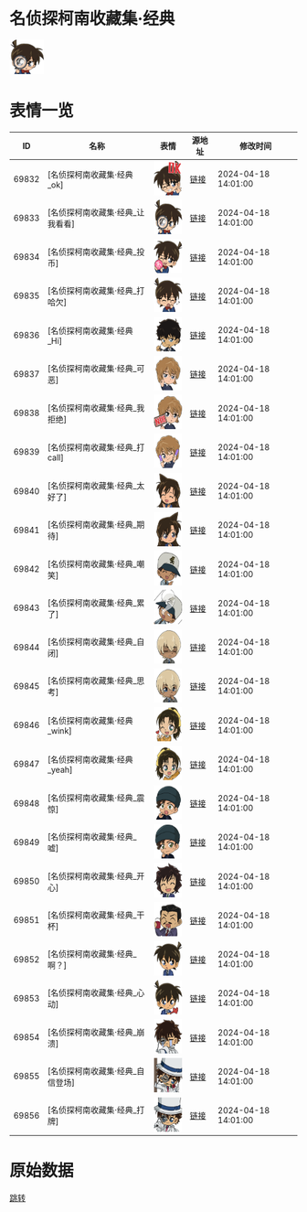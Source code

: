 # 名侦探柯南收藏集·经典

<img src="./cover.png" height="60" alt="cover" />

# 表情一览

|ID|名称|表情|源地址|修改时间|
|----|----|----|----|----|
|69832|[名侦探柯南收藏集·经典_ok]|<img src="./pic/069832_%5B名侦探柯南收藏集·经典_ok%5D.png" height="60" alt="ok"/>|[链接](https://i0.hdslb.com/bfs/garb/5938d19253caf976ff68b01f51e916aa4ba190a3.png)|2024-04-18 14:01:00|
|69833|[名侦探柯南收藏集·经典_让我看看]|<img src="./pic/069833_%5B名侦探柯南收藏集·经典_让我看看%5D.png" height="60" alt="让我看看"/>|[链接](https://i0.hdslb.com/bfs/garb/478f5f9ae3a2db0cf6fbed0c11d6a0cc56d66d90.png)|2024-04-18 14:01:00|
|69834|[名侦探柯南收藏集·经典_投币]|<img src="./pic/069834_%5B名侦探柯南收藏集·经典_投币%5D.png" height="60" alt="投币"/>|[链接](https://i0.hdslb.com/bfs/garb/dcab8f8138045b03d04a4a2aabf9c411ac648280.png)|2024-04-18 14:01:00|
|69835|[名侦探柯南收藏集·经典_打哈欠]|<img src="./pic/069835_%5B名侦探柯南收藏集·经典_打哈欠%5D.png" height="60" alt="打哈欠"/>|[链接](https://i0.hdslb.com/bfs/garb/493a83ffe306d4eb75eae21ec8e4614d7dc534bc.png)|2024-04-18 14:01:00|
|69836|[名侦探柯南收藏集·经典_Hi]|<img src="./pic/069836_%5B名侦探柯南收藏集·经典_Hi%5D.png" height="60" alt="Hi"/>|[链接](https://i0.hdslb.com/bfs/garb/3d2d00f7b8b15a6e57d0d0daa93be247c63524bd.png)|2024-04-18 14:01:00|
|69837|[名侦探柯南收藏集·经典_可恶]|<img src="./pic/069837_%5B名侦探柯南收藏集·经典_可恶%5D.png" height="60" alt="可恶"/>|[链接](https://i0.hdslb.com/bfs/garb/46415afade34970c250fcc851513abe630fe0d48.png)|2024-04-18 14:01:00|
|69838|[名侦探柯南收藏集·经典_我拒绝]|<img src="./pic/069838_%5B名侦探柯南收藏集·经典_我拒绝%5D.png" height="60" alt="我拒绝"/>|[链接](https://i0.hdslb.com/bfs/garb/1884e580ae22b770f08942ca2f168e5ed6e4b564.png)|2024-04-18 14:01:00|
|69839|[名侦探柯南收藏集·经典_打call]|<img src="./pic/069839_%5B名侦探柯南收藏集·经典_打call%5D.png" height="60" alt="打call"/>|[链接](https://i0.hdslb.com/bfs/garb/5683983d5e7a71bc8e29af112392f9e24f39ebe1.png)|2024-04-18 14:01:00|
|69840|[名侦探柯南收藏集·经典_太好了]|<img src="./pic/069840_%5B名侦探柯南收藏集·经典_太好了%5D.png" height="60" alt="太好了"/>|[链接](https://i0.hdslb.com/bfs/garb/7a7f39ec3232bcff1b6ff508b82ba827ef4926bd.png)|2024-04-18 14:01:00|
|69841|[名侦探柯南收藏集·经典_期待]|<img src="./pic/069841_%5B名侦探柯南收藏集·经典_期待%5D.png" height="60" alt="期待"/>|[链接](https://i0.hdslb.com/bfs/garb/ddbe150b9fd6196477795133657420fa2aa2e8c0.png)|2024-04-18 14:01:00|
|69842|[名侦探柯南收藏集·经典_嘲笑]|<img src="./pic/069842_%5B名侦探柯南收藏集·经典_嘲笑%5D.png" height="60" alt="嘲笑"/>|[链接](https://i0.hdslb.com/bfs/garb/9c504f551b761ccdba5a4fd7e4fa4fb5f201fbd0.png)|2024-04-18 14:01:00|
|69843|[名侦探柯南收藏集·经典_累了]|<img src="./pic/069843_%5B名侦探柯南收藏集·经典_累了%5D.png" height="60" alt="累了"/>|[链接](https://i0.hdslb.com/bfs/garb/c2043497fa3272b08809d591ac0b12d7f9d1d0a8.png)|2024-04-18 14:01:00|
|69844|[名侦探柯南收藏集·经典_自闭]|<img src="./pic/069844_%5B名侦探柯南收藏集·经典_自闭%5D.png" height="60" alt="自闭"/>|[链接](https://i0.hdslb.com/bfs/garb/50fc1cc0df17dd8f1cfbb0ef307c87cccdcb9e2a.png)|2024-04-18 14:01:00|
|69845|[名侦探柯南收藏集·经典_思考]|<img src="./pic/069845_%5B名侦探柯南收藏集·经典_思考%5D.png" height="60" alt="思考"/>|[链接](https://i0.hdslb.com/bfs/garb/d97138abb2f2ed5301b397f1c5255113287768bc.png)|2024-04-18 14:01:00|
|69846|[名侦探柯南收藏集·经典_wink]|<img src="./pic/069846_%5B名侦探柯南收藏集·经典_wink%5D.png" height="60" alt="wink"/>|[链接](https://i0.hdslb.com/bfs/garb/c2d5b3b334447fd305cd7381729b579f89833807.png)|2024-04-18 14:01:00|
|69847|[名侦探柯南收藏集·经典_yeah]|<img src="./pic/069847_%5B名侦探柯南收藏集·经典_yeah%5D.png" height="60" alt="yeah"/>|[链接](https://i0.hdslb.com/bfs/garb/0d5527660e896e9f9e866a32bca027b2d3061677.png)|2024-04-18 14:01:00|
|69848|[名侦探柯南收藏集·经典_震惊]|<img src="./pic/069848_%5B名侦探柯南收藏集·经典_震惊%5D.png" height="60" alt="震惊"/>|[链接](https://i0.hdslb.com/bfs/garb/6bdaf4faf7a75deba8ccc3af6072b79b3f4de314.png)|2024-04-18 14:01:00|
|69849|[名侦探柯南收藏集·经典_嘘]|<img src="./pic/069849_%5B名侦探柯南收藏集·经典_嘘%5D.png" height="60" alt="嘘"/>|[链接](https://i0.hdslb.com/bfs/garb/ea36b2197c4ee5b00b139cddae4872dfc2e0cc50.png)|2024-04-18 14:01:00|
|69850|[名侦探柯南收藏集·经典_开心]|<img src="./pic/069850_%5B名侦探柯南收藏集·经典_开心%5D.png" height="60" alt="开心"/>|[链接](https://i0.hdslb.com/bfs/garb/b7a37d7fe1a51ef240d0e55d707885258f9716cd.png)|2024-04-18 14:01:00|
|69851|[名侦探柯南收藏集·经典_干杯]|<img src="./pic/069851_%5B名侦探柯南收藏集·经典_干杯%5D.png" height="60" alt="干杯"/>|[链接](https://i0.hdslb.com/bfs/garb/23df0fcbae6d3da05e5466ec825e3ac5078536f7.png)|2024-04-18 14:01:00|
|69852|[名侦探柯南收藏集·经典_啊？]|<img src="./pic/069852_%5B名侦探柯南收藏集·经典_啊？%5D.png" height="60" alt="啊？"/>|[链接](https://i0.hdslb.com/bfs/garb/821c3cf369b16165410dd659dd43f73738365890.png)|2024-04-18 14:01:00|
|69853|[名侦探柯南收藏集·经典_心动]|<img src="./pic/069853_%5B名侦探柯南收藏集·经典_心动%5D.png" height="60" alt="心动"/>|[链接](https://i0.hdslb.com/bfs/garb/38c23069df75d2fe50500d7ee87ad72a4491a686.png)|2024-04-18 14:01:00|
|69854|[名侦探柯南收藏集·经典_崩溃]|<img src="./pic/069854_%5B名侦探柯南收藏集·经典_崩溃%5D.png" height="60" alt="崩溃"/>|[链接](https://i0.hdslb.com/bfs/garb/e470fc7087f027e4d4353b903f17b18f190a6c89.png)|2024-04-18 14:01:00|
|69855|[名侦探柯南收藏集·经典_自信登场]|<img src="./pic/069855_%5B名侦探柯南收藏集·经典_自信登场%5D.png" height="60" alt="自信登场"/>|[链接](https://i0.hdslb.com/bfs/garb/9d605ca22565fb5bff9bb275262f6541437762da.png)|2024-04-18 14:01:00|
|69856|[名侦探柯南收藏集·经典_打牌]|<img src="./pic/069856_%5B名侦探柯南收藏集·经典_打牌%5D.png" height="60" alt="打牌"/>|[链接](https://i0.hdslb.com/bfs/garb/63b9fc298fd23a6854e14f1feddb73c0b7c4ad62.png)|2024-04-18 14:01:00|

# 原始数据

[跳转](./raw.json)

